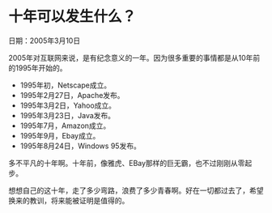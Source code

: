 # 十年可以发生什么？

日期：2005年3月10日

2005年对互联网来说，是有纪念意义的一年。因为很多重要的事情都是从10年前的1995年开始的。

- 1995年初，Netscape成立。
- 1995年2月27日，Apache发布。
- 1995年3月2日，Yahoo成立。
- 1995年3月23日，Java发布。
- 1995年7月，Amazon成立。
- 1995年9月，Ebay成立。
- 1995年8月24日，Windows 95发布。

多不平凡的十年啊。十年前，像雅虎、EBay那样的巨无霸，也不过刚刚从零起步。

想想自己的这十年，走了多少弯路，浪费了多少青春啊。好在一切都过去了，希望换来的教训，将来能被证明是值得的。
